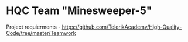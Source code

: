 # HQC Team "Minesweeper-5"
Project requierments - https://github.com/TelerikAcademy/High-Quality-Code/tree/master/Teamwork
